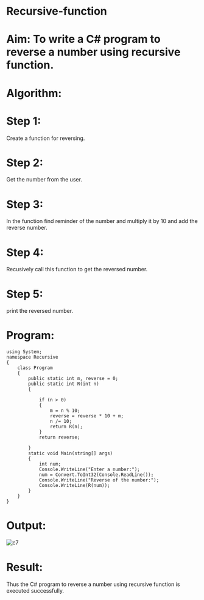 # Recursive-function

# Aim: To write a C# program to reverse a number using recursive function.

# Algorithm:

# Step 1:
Create a function for reversing.

# Step 2:
Get the number from the user.

# Step 3:
In the function find reminder of the number and multiply it by 10 and add the reverse number.

# Step 4:
Recusively call this function to get the reversed number.

# Step 5:
print the reversed number.

# Program:
```
using System;
namespace Recursive
{
    class Program
    {
        public static int m, reverse = 0;
        public static int R(int n)
        {

            if (n > 0)
            {
                m = n % 10;
                reverse = reverse * 10 + m;
                n /= 10;
                return R(n);
            }
            return reverse;

        }
        static void Main(string[] args)
        {
            int num;
            Console.WriteLine("Enter a number:");
            num = Convert.ToInt32(Console.ReadLine());
            Console.WriteLine("Reverse of the number:");
            Console.WriteLine(R(num));
        }
    }
}

```
# Output:

![c7](https://github.com/Gayathriraj18/Recursive-function/assets/94154854/17bb8eb2-5cd2-4f71-ac74-49df6acc2e75)


# Result:

Thus the C# program to reverse a number using recursive function is executed successfully.
